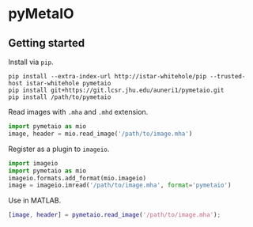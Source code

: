 # pyMetaIO

## Getting started

Install via `pip`.

```shell
pip install --extra-index-url http://istar-whitehole/pip --trusted-host istar-whitehole pymetaio
pip install git+https://git.lcsr.jhu.edu/auneri1/pymetaio.git
pip install /path/to/pymetaio
```

Read images with `.mha` and `.mhd` extension.

```python
import pymetaio as mio
image, header = mio.read_image('/path/to/image.mha')
```

Register as a plugin to `imageio`.

```python
import imageio
import pymetaio as mio
imageio.formats.add_format(mio.imageio)
image = imageio.imread('/path/to/image.mha', format='pymetaio')
```

Use in MATLAB.

```matlab
[image, header] = pymetaio.read_image('/path/to/image.mha');
```
